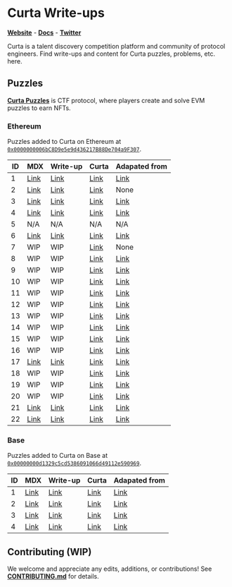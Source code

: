 # Curta Write-ups

[**Website**](https://curta.wtf) - [**Docs**](https://curta.wtf/docs) - [**Twitter**](https://twitter.com/curta_ctf)

Curta is a talent discovery competition platform and community of protocol engineers. Find write-ups and content for Curta puzzles, problems, etc. here.

## Puzzles

[**Curta Puzzles**](https://curta.wtf/docs/puzzles/overview) is CTF protocol, where players create and solve EVM puzzles to earn NFTs.

### Ethereum

Puzzles added to Curta on Ethereum at [`0x0000000006bC8D9e5e9d436217B88De704a9F307`](https://etherscan.io/address/0x0000000006bC8D9e5e9d436217B88De704a9F307).

| ID  | MDX                                   | Write-up                                         | Curta                                   | Adapated from                                                                                        |
| --- | ------------------------------------- | ------------------------------------------------ | --------------------------------------- | ---------------------------------------------------------------------------------------------------- |
| 1   | [Link](/blob/main/puzzles/eth/1.mdx)  | [Link](https://curta.wtf/puzzle/eth:1/write-up)  | [Link](https://curta.wtf/puzzle/eth:1)  | [Link](https://twitter.com/fiveoutofnine/status/1632257580960546816)                                 |
| 2   | [Link](/blob/main/puzzles/eth/2.mdx)  | [Link](https://curta.wtf/puzzle/eth:2/write-up)  | [Link](https://curta.wtf/puzzle/eth:2)  | None                                                                                                 |
| 3   | [Link](/blob/main/puzzles/eth/3.mdx)  | [Link](https://curta.wtf/puzzle/eth:3/write-up)  | [Link](https://curta.wtf/puzzle/eth:3)  | [Link](https://twitter.com/rileyholterhus/status/1637905710095933441)                                |
| 4   | [Link](/blob/main/puzzles/eth/4.mdx)  | [Link](https://curta.wtf/puzzle/eth:4/write-up)  | [Link](https://curta.wtf/puzzle/eth:4)  | [Link](https://hackmd.io/@xNSnimr_Rk68TArjAjMQvw/HkypUNJW2)                                          |
| 5   | N/A                                   | N/A                                              | N/A                                     | N/A                                                                                                  |
| 6   | [Link](/blob/main/puzzles/eth/6.mdx)  | [Link](https://curta.wtf/puzzle/eth:6/write-up)  | [Link](https://curta.wtf/puzzle/eth:6)  | [Link](https://hackmd.io/@IeEhYVhsSYa8OCSUqHthzQ/rJVIJViZn)                                          |
| 7   | WIP                                   | WIP                                              | [Link](https://curta.wtf/puzzle/eth:7)  | None                                                                                                 |
| 8   | WIP                                   | WIP                                              | [Link](https://curta.wtf/puzzle/eth:8)  | [Link](https://twitter.com/gf_256/status/1651346013792227332)                                        |
| 9   | WIP                                   | WIP                                              | [Link](https://curta.wtf/puzzle/eth:9)  | [Link](https://github.com/clabby/curta-puzzle/blob/main/test/Challenge.t.sol)                        |
| 10  | WIP                                   | WIP                                              | [Link](https://curta.wtf/puzzle/eth:10) | [Link](https://twitter.com/fiveoutofnine/status/1658930303019122688)                                 |
| 11  | WIP                                   | WIP                                              | [Link](https://curta.wtf/puzzle/eth:11) | [Link](https://github.com/leonardoalt/baby_its_me/tree/main/solution)                                |
| 12  | WIP                                   | WIP                                              | [Link](https://curta.wtf/puzzle/eth:12) | [Link](https://twitter.com/0xKaden/status/1664026474813489153)                                       |
| 13  | WIP                                   | WIP                                              | [Link](https://curta.wtf/puzzle/eth:13) | [Link](https://twitter.com/exp_table/status/1678260264893026305)                                     |
| 14  | WIP                                   | WIP                                              | [Link](https://curta.wtf/puzzle/eth:14) | [Link](https://twitter.com/jtriley_eth/status/1683203592344473601)                                   |
| 15  | WIP                                   | WIP                                              | [Link](https://curta.wtf/puzzle/eth:15) | [Link](https://twitter.com/zachobront/status/1688247687613743105)                                    |
| 16  | WIP                                   | WIP                                              | [Link](https://curta.wtf/puzzle/eth:16) | [Link](https://twitter.com/devtooligan/status/1694746398326128777)                                   |
| 17  | [Link](/blob/main/puzzles/eth/17.mdx) | [Link](https://curta.wtf/puzzle/eth:17/write-up) | [Link](https://curta.wtf/puzzle/eth:17) | [Link](https://github.com/hrkrshnn/notes/blob/main/2023/curta.md)                                    |
| 18  | WIP                                   | WIP                                              | [Link](https://curta.wtf/puzzle/eth:18) | [Link](https://twitter.com/eth_call/status/1706029458275119205)                                      |
| 19  | WIP                                   | WIP                                              | [Link](https://curta.wtf/puzzle/eth:19) | [Link](https://twitter.com/sqrtrev/status/1727198251852636467)                                       |
| 20  | WIP                                   | WIP                                              | [Link](https://curta.wtf/puzzle/eth:20) | [Link](https://twitter.com/vinami/status/1728482477965213760)                                        |
| 21  | [Link](/blob/main/puzzles/eth/21.mdx) | [Link](https://curta.wtf/puzzle/eth:21/write-up) | [Link](https://curta.wtf/puzzle/eth:21) | [Link](https://github.com/chainlight-io/publications/tree/main/ctf-writeups/curta-cup/Submerged)     |
| 22  | [Link](/blob/main/puzzles/eth/22.mdx) | [Link](https://curta.wtf/puzzle/eth:22/write-up) | [Link](https://curta.wtf/puzzle/eth:22) | [Link](https://github.com/chainlight-io/publications/tree/main/ctf-writeups/curta-cup/Stake%20Frens) |

### Base

Puzzles added to Curta on Base at [`0x00000000d1329c5cd5386091066d49112e590969`](https://basescan.org/address/0x00000000d1329c5cd5386091066d49112e590969).

| ID  | MDX                                   | Write-up                                         | Curta                                   | Adapated from                                                                                                      |
| --- | ------------------------------------- | ------------------------------------------------ | --------------------------------------- | ------------------------------------------------------------------------------------------------------------------ |
| 1   | [Link](/blob/main/puzzles/base/1.mdx) | [Link](https://curta.wtf/puzzle/base:1/write-up) | [Link](https://curta.wtf/puzzle/base:1) | [Link](https://github.com/chainlight-io/publications/tree/main/ctf-writeups/curta-cup/Usurper's%20Throne)          |
| 2   | [Link](/blob/main/puzzles/base/2.mdx) | [Link](https://curta.wtf/puzzle/base:2/write-up) | [Link](https://curta.wtf/puzzle/base:2) | [Link](https://github.com/chainlight-io/publications/blob/main/ctf-writeups/curta-cup/AddressGame/writeup.md)      |
| 3   | [Link](/blob/main/puzzles/base/3.mdx) | [Link](https://curta.wtf/puzzle/base:3/write-up) | [Link](https://curta.wtf/puzzle/base:3) | [Link](https://github.com/chainlight-io/publications/blob/main/ctf-writeups/curta-cup/LatentRisk/writeup.md)       |
| 4   | [Link](/blob/main/puzzles/base/4.mdx) | [Link](https://curta.wtf/puzzle/base:4/write-up) | [Link](https://curta.wtf/puzzle/base:4) | [Link](https://github.com/chainlight-io/publications/blob/main/ctf-writeups/curta-cup/PairAssetManager/writeup.md) |

## Contributing (WIP)

We welcome and appreciate any edits, additions, or contributions! See [**CONTRIBUTING.md**](/blog/main/CONTRIBUTING.md) for details.
